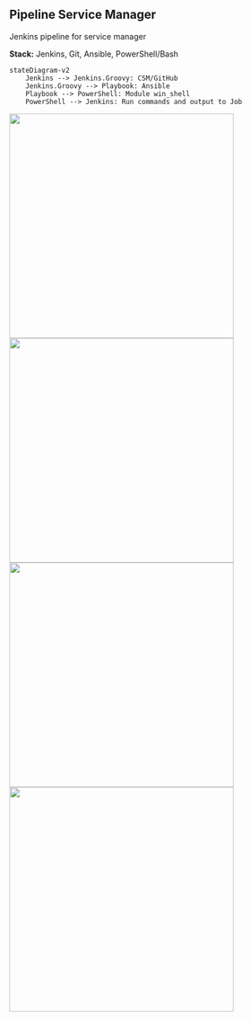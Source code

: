 ## Pipeline Service Manager

Jenkins pipeline for service manager

**Stack:** Jenkins, Git, Ansible, PowerShell/Bash

```mermaid
stateDiagram-v2
    Jenkins --> Jenkins.Groovy: CSM/GitHub
    Jenkins.Groovy --> Playbook: Ansible
    Playbook --> PowerShell: Module win_shell
    PowerShell --> Jenkins: Run commands and output to Job
```

<a href="https://github.com/Lifailon/Pipeline-Service-Manager/blob/rsa/Screen/1-Stage-Status.jpg"><img src="https://github.com/Lifailon/Pipeline-Service-Manager/blob/rsa/Screen/1-Stage-Status.jpg" width="400"/></a>
<a href="https://github.com/Lifailon/Pipeline-Service-Manager/blob/rsa/Screen/2-Build-with-Parameters.jpg"><img src="https://github.com/Lifailon/Pipeline-Service-Manager/blob/rsa/Screen/2-Build-with-Parameters.jpg" width="400"/></a>
<a href="https://github.com/Lifailon/Pipeline-Service-Manager/blob/rsa/Screen/3-Only-State.jpg"><img src="https://github.com/Lifailon/Pipeline-Service-Manager/blob/rsa/Screen/3-Only-State.jpg" width="400"/></a>
<a href="https://github.com/Lifailon/Pipeline-Service-Manager/blob/rsa/Screen/4-Start-Service.jpg"><img src="https://github.com/Lifailon/Pipeline-Service-Manager/blob/rsa/Screen/4-Start-Service.jpg" width="400"/></a>